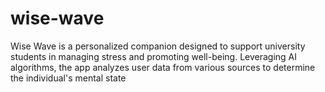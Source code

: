 # wise-wave
Wise Wave is a personalized companion designed to support university students in managing stress and promoting well-being. Leveraging AI algorithms, the app analyzes user data from various sources to determine the individual's mental state
